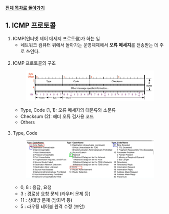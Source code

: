 #### [전체 목차로 돌아가기](../../README.md)
## 1. ICMP 프로토콜
1. ICMP(인터넷 제어 메세지 프로토콜)가 하는 일
    - 네트워크 컴퓨터 위에서 돌아가는 운영체제에서 **오류 메세지**를 전송받는 데 주로 쓰인다.<br><br>
2. ICMP 프로토콜의 구조<br>
        <figure>
        <img src="../../imgsrc/ICMP.PNG" width="500">
        </figure>
    - Type, Code (1, 1): 오류 메세지의 대분류와 소분류
    - Checksum (2): 헤더 오류 검사용 코드
    - Others<br><br>
3. Type, Code<br>
        <figure>
        <img src="../../imgsrc/ICMP_TypeCode.PNG" width="500">
        </figure>
    - 0, 8 : 응답, 요청
    - 3 : 경로상 요청 문제 (라우터 문제 등)
    - 11 : 상대방 문제 (방화벽 등)
    - 5 : 라우팅 테이블 원격 수정 (보안)
    